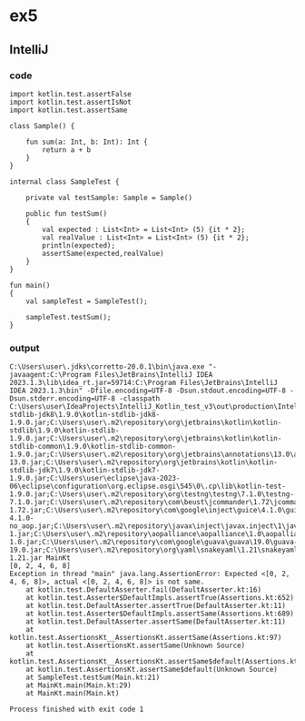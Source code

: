 # ex5
## IntelliJ
### code
    import kotlin.test.assertFalse
    import kotlin.test.assertIsNot
    import kotlin.test.assertSame
    
    class Sample() {
    
        fun sum(a: Int, b: Int): Int {
            return a + b
        }
    }
    
    internal class SampleTest {
    
        private val testSample: Sample = Sample()
    
        public fun testSum()
        {
            val expected : List<Int> = List<Int> (5) {it * 2};
            val realValue : List<Int> = List<Int> (5) {it * 2};
            println(expected);
            assertSame(expected,realValue)
        }
    }
    
    fun main()
    {
        val sampleTest = SampleTest();
    
        sampleTest.testSum();
    }
### output
    C:\Users\user\.jdks\corretto-20.0.1\bin\java.exe "-javaagent:C:\Program Files\JetBrains\IntelliJ IDEA 2023.1.3\lib\idea_rt.jar=59714:C:\Program Files\JetBrains\IntelliJ IDEA 2023.1.3\bin" -Dfile.encoding=UTF-8 -Dsun.stdout.encoding=UTF-8 -Dsun.stderr.encoding=UTF-8 -classpath C:\Users\user\IdeaProjects\IntelliJ_Kotlin_test_v3\out\production\IntelliJ_Kotlin_test_v3;C:\Users\user\.m2\repository\org\jetbrains\kotlin\kotlin-stdlib-jdk8\1.9.0\kotlin-stdlib-jdk8-1.9.0.jar;C:\Users\user\.m2\repository\org\jetbrains\kotlin\kotlin-stdlib\1.9.0\kotlin-stdlib-1.9.0.jar;C:\Users\user\.m2\repository\org\jetbrains\kotlin\kotlin-stdlib-common\1.9.0\kotlin-stdlib-common-1.9.0.jar;C:\Users\user\.m2\repository\org\jetbrains\annotations\13.0\annotations-13.0.jar;C:\Users\user\.m2\repository\org\jetbrains\kotlin\kotlin-stdlib-jdk7\1.9.0\kotlin-stdlib-jdk7-1.9.0.jar;C:\Users\user\eclipse\java-2023-06\eclipse\configuration\org.eclipse.osgi\545\0\.cp\lib\kotlin-test-1.9.0.jar;C:\Users\user\.m2\repository\org\testng\testng\7.1.0\testng-7.1.0.jar;C:\Users\user\.m2\repository\com\beust\jcommander\1.72\jcommander-1.72.jar;C:\Users\user\.m2\repository\com\google\inject\guice\4.1.0\guice-4.1.0-no_aop.jar;C:\Users\user\.m2\repository\javax\inject\javax.inject\1\javax.inject-1.jar;C:\Users\user\.m2\repository\aopalliance\aopalliance\1.0\aopalliance-1.0.jar;C:\Users\user\.m2\repository\com\google\guava\guava\19.0\guava-19.0.jar;C:\Users\user\.m2\repository\org\yaml\snakeyaml\1.21\snakeyaml-1.21.jar MainKt
    [0, 2, 4, 6, 8]
    Exception in thread "main" java.lang.AssertionError: Expected <[0, 2, 4, 6, 8]>, actual <[0, 2, 4, 6, 8]> is not same.
    	at kotlin.test.DefaultAsserter.fail(DefaultAsserter.kt:16)
    	at kotlin.test.Asserter$DefaultImpls.assertTrue(Assertions.kt:652)
    	at kotlin.test.DefaultAsserter.assertTrue(DefaultAsserter.kt:11)
    	at kotlin.test.Asserter$DefaultImpls.assertSame(Assertions.kt:689)
    	at kotlin.test.DefaultAsserter.assertSame(DefaultAsserter.kt:11)
    	at kotlin.test.AssertionsKt__AssertionsKt.assertSame(Assertions.kt:97)
    	at kotlin.test.AssertionsKt.assertSame(Unknown Source)
    	at kotlin.test.AssertionsKt__AssertionsKt.assertSame$default(Assertions.kt:96)
    	at kotlin.test.AssertionsKt.assertSame$default(Unknown Source)
    	at SampleTest.testSum(Main.kt:21)
    	at MainKt.main(Main.kt:29)
    	at MainKt.main(Main.kt)
    
    Process finished with exit code 1
